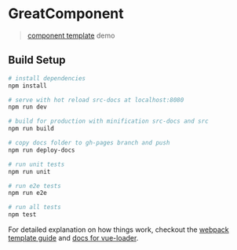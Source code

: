 # GreatComponent

>  [component template](https://github.com/wovue/component-template/tree/master) demo

## Build Setup

``` bash
# install dependencies
npm install

# serve with hot reload src-docs at localhost:8080
npm run dev

# build for production with minification src-docs and src
npm run build

# copy docs folder to gh-pages branch and push
npm run deploy-docs

# run unit tests
npm run unit

# run e2e tests
npm run e2e

# run all tests
npm test
```

For detailed explanation on how things work, checkout the [webpack template guide](http://vuejs-templates.github.io/webpack/) and [docs for vue-loader](http://vuejs.github.io/vue-loader).
